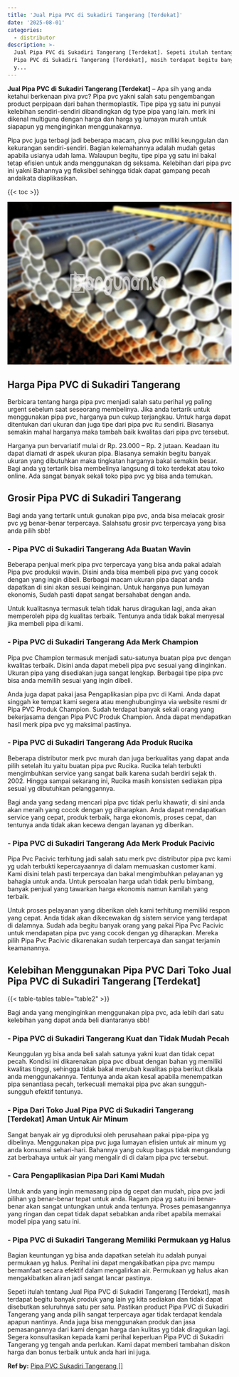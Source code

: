 ```yaml
---
title: 'Jual Pipa PVC di Sukadiri Tangerang [Terdekat]'
date: '2025-08-01'
categories:
  - distributor
description: >-
  Jual Pipa PVC di Sukadiri Tangerang [Terdekat]. Sepeti itulah tentang Jual
  Pipa PVC di Sukadiri Tangerang [Terdekat], masih terdapat begitu banyak produk
  y...
---
```


**Jual Pipa PVC di Sukadiri Tangerang \[Terdekat\]** – Apa sih yang anda ketahui berkenaan piva pvc? Pipa pvc yakni salah satu pengembangan product perpipaan dari bahan thermoplastik. Tipe pipa yg satu ini punyai kelebihan sendiri-sendiri dibandingkan dg type pipa yang lain. merk ini dikenal multiguna dengan harga dan harga yg lumayan murah untuk siapapun yg menginginkan menggunakannya.

Pipa pvc juga terbagi jadi beberapa macam, piva pvc miliki keunggulan dan kekurangan sendiri-sendiri. Bagian kelemahannya adalah mudah getas apabila usianya udah lama. Walaupun begitu, tipe pipa yg satu ini bakal tetap efisien untuk anda menggunakan dg seksama. Kelebihan dari pipa pvc ini yakni Bahannya yg fleksibel sehingga tidak dapat gampang pecah andaikata diaplikasikan.

{{< toc >}}

![Jual Pipa PVC di Sukadiri Tangerang [Terdekat]](/images/jaul-pipa-pvc-51.png)

## Harga Pipa PVC di Sukadiri Tangerang

Berbicara tentang harga pipa pvc menjadi salah satu perihal yg paling urgent sebelum saat seseorang membelinya. Jika anda tertarik untuk menggunakan pipa pvc, harganya pun cukup terjangkau. Untuk harga dapat ditentukan dari ukuran dan juga tipe dari pipa pvc itu sendiri. Biasanya semakin mahal harganya maka tambah baik kwalitas dari pipa pvc tersebut.

Harganya pun bervariatif mulai dr Rp. 23.000 – Rp. 2 jutaan. Keadaan itu dapat diamati dr aspek ukuran pipa. Biasanya semakin begitu banyak ukuran yang dibutuhkan maka tingkatan harganya bakal semakin besar. Bagi anda yg tertarik bisa membelinya langsung di toko terdekat atau toko online. Ada sangat banyak sekali toko pipa pvc yg bisa anda temukan.

## Grosir Pipa PVC di Sukadiri Tangerang

Bagi anda yang tertarik untuk gunakan pipa pvc, anda bisa melacak grosir pvc yg benar-benar terpercaya. Salahsatu grosir pvc terpercaya yang bisa anda pilih sbb!

### \- Pipa PVC di Sukadiri Tangerang Ada Buatan Wavin

Beberapa penjual merk pipa pvc terpercaya yang bisa anda pakai adalah Pipa pvc produksi wavin. Disini anda bisa membeli pipa pvc yang cocok dengan yang ingin dibeli. Berbagai macam ukuran pipa dapat anda dapatkan di sini akan sesuai keinginan. Untuk harganya pun lumayan ekonomis, Sudah pasti dapat sangat bersahabat dengan anda.

Untuk kualitasnya termasuk telah tidak harus diragukan lagi, anda akan memperoleh pipa dg kualitas terbaik. Tentunya anda tidak bakal menyesal jika membeli pipa di kami.

### \- Pipa PVC di Sukadiri Tangerang Ada Merk Champion

Pipa pvc Champion termasuk menjadi satu-satunya buatan pipa pvc dengan kwalitas terbaik. Disini anda dapat mebeli pipa pvc sesuai yang diinginkan. Ukuran pipa yang disediakan juga sangat lengkap. Berbagai tipe pipa pvc bisa anda memilih sesuai yang ingin dibeli.

Anda juga dapat pakai jasa Pengaplikasian pipa pvc di Kami. Anda dapat singgah ke tempat kami segera atau menghubunginya via website resmi dr Pipa PVC Produk Champion. Sudah terdapat banyak sekali orang yang bekerjasama dengan Pipa PVC Produk Champion. Anda dapat mendapatkan hasil merk pipa pvc yg maksimal pastinya.

### \- Pipa PVC di Sukadiri Tangerang Ada Produk Rucika

Beberapa distributor merk pvc murah dan juga berkualitas yang dapat anda pilih setelah itu yaitu buatan pipa pvc Rucika. Rucika telah terbukti mengimbuhkan service yang sangat baik karena sudah berdiri sejak th. 2002. Hingga sampai sekarang ini, Rucika masih konsisten sediakan pipa sesuai yg dibutuhkan pelanggannya.

Bagi anda yang sedang mencari pipa pvc tidak perlu khawatir, di sini anda akan meraih yang cocok dengan yg diharapkan. Anda dapat mendapatkan service yang cepat, produk terbaik, harga ekonomis, proses cepat, dan tentunya anda tidak akan kecewa dengan layanan yg diberikan.

### \- Pipa PVC di Sukadiri Tangerang Ada Merk Produk Pacivic

Pipa Pvc Pacivic terhitung jadi salah satu merk pvc distributor pipa pvc kami yg udah terbukti kepercayaannya di dalam memuaskan customer kami. Kami disini telah pasti terpercaya dan bakal mengimbuhkan pelayanan yg bahagia untuk anda. Untuk persoalan harga udah tidak perlu bimbang, banyak penjual yang tawarkan harga ekonomis namun kamilah yang terbaik.

Untuk proses pelayanan yang diberikan oleh kami terhitung memiliki respon yang cepat. Anda tidak akan dikecewakan dg sistem service yang terdapat di dalamnya. Sudah ada begitu banyak orang yang pakai Pipa Pvc Pacivic untuk mendapatan pipa pvc yang cocok dengan yg diharapkan. Mereka pilih Pipa Pvc Pacivic dikarenakan sudah terpercaya dan sangat terjamin keamanannya.

## Kelebihan Menggunakan Pipa PVC Dari Toko Jual Pipa PVC di Sukadiri Tangerang \[Terdekat\]

{{< table-tables table="table2" >}}

Bagi anda yang menginginkan menggunakan pipa pvc, ada lebih dari satu kelebihan yang dapat anda beli diantaranya sbb!

### \- Pipa PVC di Sukadiri Tangerang Kuat dan Tidak Mudah Pecah

Keunggulan yg bisa anda beli salah satunya yakni kuat dan tidak cepat pecah. Kondisi ini dikarenakan pipa pvc dibuat dengan bahan yg memiliki kwalitas tinggi, sehingga tidak bakal merubah kwalitas pipa berikut dikala anda menggunakannya. Tentunya anda akan kesal apabila menempatkan pipa senantiasa pecah, terkecuali memakai pipa pvc akan sungguh-sungguh efektif tentunya.

### \- Pipa Dari Toko Jual Pipa PVC di Sukadiri Tangerang \[Terdekat\] Aman Untuk Air Minum

Sangat banyak air yg diproduksi oleh perusahaan pakai pipa-pipa yg dibelinya. Menggunakan pipa pvc juga lumayan efisien untuk air minum yg anda konsumsi sehari-hari. Bahannya yang cukup bagus tidak mengandung zat berbahaya untuk air yang mengalir di di dalam pipa pvc tersebut.

### \- Cara Pengaplikasian Pipa Dari Kami Mudah

Untuk anda yang ingin memasang pipa dg cepat dan mudah, pipa pvc jadi pilihan yg benar-benar tepat untuk anda. Ragam pipa yg satu ini benar-benar akan sangat untungkan untuk anda tentunya. Proses pemasangannya yang ringan dan cepat tidak dapat sebabkan anda ribet apabila memakai model pipa yang satu ini.

### \- Pipa PVC di Sukadiri Tangerang Memiliki Permukaan yg Halus

Bagian keuntungan yg bisa anda dapatkan setelah itu adalah punyai permukaan yg halus. Perihal ini dapat mengakibatkan pipa pvc mampu bermanfaat secara efektif dalam mengalirkan air. Permukaan yg halus akan mengakibatkan aliran jadi sangat lancar pastinya.

Sepeti itulah tentang Jual Pipa PVC di Sukadiri Tangerang \[Terdekat\], masih terdapat begitu banyak produk yang lain yg kita sediakan dan tidak dapat disebutkan seluruhnya satu per satu. Pastikan product Pipa PVC di Sukadiri Tangerang yang anda pilih sangat terpercaya agar tidak terdapat kendala apapun nantinya. Anda juga bisa menggunakan produk dan jasa pemasangannya dari kami dengan harga dan kulitas yg tidak diragukan lagi. Segera konsultasikan kepada kami perihal keperluan Pipa PVC di Sukadiri Tangerang yg tengah anda perlukan. Kami dapat memberi tambahan diskon harga dan bonus terbaik untuk anda hari ini juga.

**Ref by:** [Pipa PVC Sukadiri Tangerang []](https://id.wikipedia.org/wiki/Pipa)
